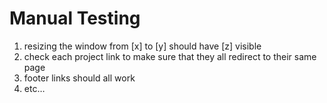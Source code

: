 # Manual Testing

1. resizing the window from [x] to [y] should have [z] visible 
2. check each project link to make sure that they all redirect to their same page 
3. footer links should all work 
4. etc…
